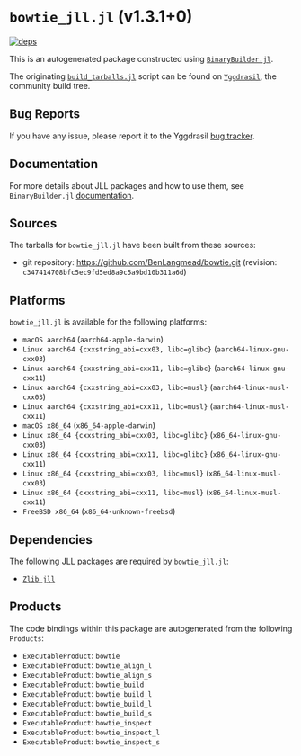 # `bowtie_jll.jl` (v1.3.1+0)

[![deps](https://juliahub.com/docs/bowtie_jll/deps.svg)](https://juliahub.com/ui/Packages/bowtie_jll/eOc6V?page=2)

This is an autogenerated package constructed using [`BinaryBuilder.jl`](https://github.com/JuliaPackaging/BinaryBuilder.jl).

The originating [`build_tarballs.jl`](https://github.com/JuliaPackaging/Yggdrasil/blob/b792b54a6284e2056ca5b26c9d8dd8a706bfd9e0/B/bowtie/bowtie@1.3.1/build_tarballs.jl) script can be found on [`Yggdrasil`](https://github.com/JuliaPackaging/Yggdrasil/), the community build tree.

## Bug Reports

If you have any issue, please report it to the Yggdrasil [bug tracker](https://github.com/JuliaPackaging/Yggdrasil/issues).

## Documentation

For more details about JLL packages and how to use them, see `BinaryBuilder.jl` [documentation](https://docs.binarybuilder.org/stable/jll/).

## Sources

The tarballs for `bowtie_jll.jl` have been built from these sources:

* git repository: https://github.com/BenLangmead/bowtie.git (revision: `c347414708bfc5ec9fd5ed8a9c5a9bd10b311a6d`)

## Platforms

`bowtie_jll.jl` is available for the following platforms:

* `macOS aarch64` (`aarch64-apple-darwin`)
* `Linux aarch64 {cxxstring_abi=cxx03, libc=glibc}` (`aarch64-linux-gnu-cxx03`)
* `Linux aarch64 {cxxstring_abi=cxx11, libc=glibc}` (`aarch64-linux-gnu-cxx11`)
* `Linux aarch64 {cxxstring_abi=cxx03, libc=musl}` (`aarch64-linux-musl-cxx03`)
* `Linux aarch64 {cxxstring_abi=cxx11, libc=musl}` (`aarch64-linux-musl-cxx11`)
* `macOS x86_64` (`x86_64-apple-darwin`)
* `Linux x86_64 {cxxstring_abi=cxx03, libc=glibc}` (`x86_64-linux-gnu-cxx03`)
* `Linux x86_64 {cxxstring_abi=cxx11, libc=glibc}` (`x86_64-linux-gnu-cxx11`)
* `Linux x86_64 {cxxstring_abi=cxx03, libc=musl}` (`x86_64-linux-musl-cxx03`)
* `Linux x86_64 {cxxstring_abi=cxx11, libc=musl}` (`x86_64-linux-musl-cxx11`)
* `FreeBSD x86_64` (`x86_64-unknown-freebsd`)

## Dependencies

The following JLL packages are required by `bowtie_jll.jl`:

* [`Zlib_jll`](https://github.com/JuliaBinaryWrappers/Zlib_jll.jl)

## Products

The code bindings within this package are autogenerated from the following `Products`:

* `ExecutableProduct`: `bowtie`
* `ExecutableProduct`: `bowtie_align_l`
* `ExecutableProduct`: `bowtie_align_s`
* `ExecutableProduct`: `bowtie_build`
* `ExecutableProduct`: `bowtie_build_l`
* `ExecutableProduct`: `bowtie_build_l`
* `ExecutableProduct`: `bowtie_build_s`
* `ExecutableProduct`: `bowtie_inspect`
* `ExecutableProduct`: `bowtie_inspect_l`
* `ExecutableProduct`: `bowtie_inspect_s`

